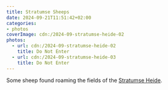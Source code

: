 ```yaml
---
title: Stratumse Sheeps
date: 2024-09-21T11:51:42+02:00
categories:
- photos
coverImage: cdn:/2024-09-stratumse-heide-02
photos:
  - url: cdn:/2024-09-stratumse-heide-02
    title: Do Not Enter
  - url: cdn:/2024-09-stratumse-heide-03
    title: Do Not Enter
---
```


Some sheep found roaming the fields of the [Stratumse Heide](https://nl.wikipedia.org/wiki/Stratumse_Heide).

<style>
.fg-2024-09-21-stratumse-sheeps {
  grid-template-columns: repeat(1, 1fr);
}
</style>
